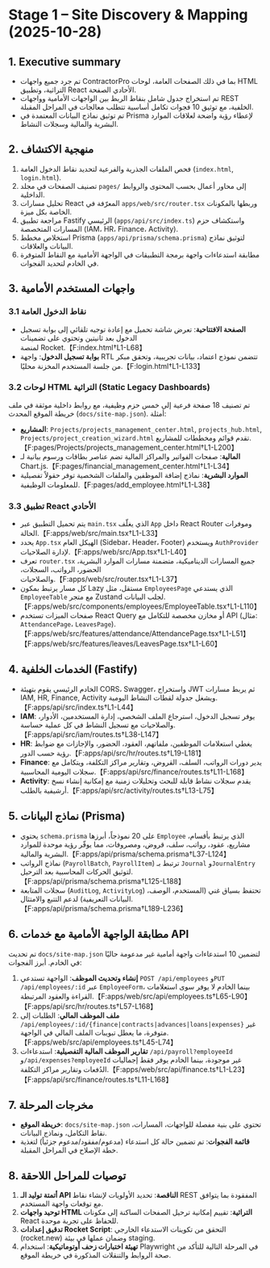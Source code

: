 # Stage 1 – Site Discovery & Mapping (2025-10-28)

## 1. Executive summary
- تم جرد جميع واجهات ContractorPro بما في ذلك الصفحات العامة، لوحات HTML التراثية، وتطبيق React الأحادي الصفحة.
- تم استخراج جدول شامل بنقاط الربط بين الواجهات الأمامية وواجهات REST الخلفية، مع توثيق 10 فجوات تكامل أساسية تتطلب معالجات في المراحل المقبلة.
- تم توثيق نماذج البيانات المعتمدة في Prisma لإعطاء رؤية واضحة لعلاقات الموارد البشرية والمالية وسجلات النشاط.

## 2. منهجية الاكتشاف
1. فحص الملفات الجذرية والفرعية لتحديد نقاط الدخول العامة (`index.html`, `login.html`).
2. تصنيف الصفحات في مجلد `pages/` إلى محاور أعمال بحسب المحتوى والروابط الداخلية.
3. تحليل مسارات React المعرّفة في `apps/web/src/router.tsx` وربطها بالمكونات الخاصة بكل ميزة.
4. مراجعة تطبيق Fastify الرئيسي (`apps/api/src/index.ts`) واستكشاف حزم المسارات المتخصصة (IAM، HR، Finance، Activity).
5. استخلاص مخطط Prisma (`apps/api/prisma/schema.prisma`) لتوثيق نماذج البيانات والعلاقات.
6. مطابقة استدعاءات واجهة برمجة التطبيقات في الواجهة الأمامية مع النقاط المتوفرة في الخادم لتحديد الفجوات.

## 3. واجهات المستخدم الأمامية
### 3.1 نقاط الدخول العامة
- **الصفحة الافتتاحية**: تعرض شاشة تحميل مع إعادة توجيه تلقائي إلى بوابة تسجيل الدخول بعد ثانيتين وتحتوي على تضمينات لمنصة Rocket.【F:index.html†L1-L68】
- **بوابة تسجيل الدخول**: واجهة RTL تتضمن نموذج اعتماد، بيانات تجريبية، وتحقق مبكر من جلسة المستخدم المخزنة محليًا.【F:login.html†L1-L133】

### 3.2 لوحات HTML التراثية (Static Legacy Dashboards)
تم تصنيف 18 صفحة فرعية إلى خمس حزم وظيفية، مع روابط داخلية موثقة في ملف خريطة الموقع المحدث (`docs/site-map.json`). أمثلة:
- **المشاريع**: `Projects/projects_management_center.html`, `projects_hub.html`, `Projects/project_creation_wizard.html` تقدم قوائم ومخططات للمشاريع.【F:pages/Projects/projects_management_center.html†L1-L200】
- **المالية**: صفحات الفواتير والمراكز المالية تضم عناصر بطاقات ورسوم بيانية لـ Chart.js.【F:pages/financial_management_center.html†L1-L34】
- **الموارد البشرية**: نماذج إضافة الموظفين والملفات الشخصية توفر حقولاً تفصيلية للمعلومات الوظيفية.【F:pages/add_employee.html†L1-L38】

### 3.3 تطبيق React الأحادي
- يتم تحميل التطبيق عبر `main.tsx` الذي يغلّف `App` داخل React Router وموفرات الحالة.【F:apps/web/src/main.tsx†L1-L33】
- يحدد `App.tsx` الهيكل العام (Sidebar، Header، Footer) ويستخدم `AuthProvider` لإدارة الصلاحيات.【F:apps/web/src/App.tsx†L1-L40】
- تعرف `router.tsx` جميع المسارات الديناميكية، متضمنة مسارات الموارد البشرية، الحضور، الرواتب، السجلات، والصلاحيات.【F:apps/web/src/router.tsx†L1-L37】
- كل مسار يرتبط بمكون Lazy مستقل، مثل `EmployeesPage` الذي يستدعي `EmployeeTable` مع متجر Zustand لجلب البيانات.【F:apps/web/src/components/employees/EmployeeTable.tsx†L1-L110】
- صفحات الميزات تستخدم React Query أو مخازن مخصصة للتكامل مع API (مثال: `AttendancePage`، `LeavesPage`).【F:apps/web/src/features/attendance/AttendancePage.tsx†L1-L51】【F:apps/web/src/features/leaves/LeavesPage.tsx†L1-L60】

## 4. الخدمات الخلفية (Fastify)
- الخادم الرئيسي يقوم بتهيئة CORS، Swagger، واستخراج JWT ثم يربط مسارات IAM, HR, Finance, Activity ويشغل جدولة لقطات النشاط اليومية.【F:apps/api/src/index.ts†L1-L44】
- **IAM**: يوفر تسجيل الدخول، استرجاع الملف الشخصي، إدارة المستخدمين، الأدوار، والصلاحيات مع تسجيل النشاط في كل عملية حساسة.【F:apps/api/src/iam/routes.ts†L38-L147】
- **HR**: يغطي استعلامات الموظفين، ملفاتهم، العقود، الحضور، والإجازات مع ضوابط رؤية حسب الدور.【F:apps/api/src/hr/routes.ts†L19-L181】
- **Finance**: يدير دورات الرواتب، السلف، القروض، وتقارير مراكز التكلفة، ويتكامل مع سجلات اليومية المحاسبية.【F:apps/api/src/finance/routes.ts†L11-L168】
- **Activity**: يقدم سجلات نشاط قابلة للبحث وتحليلات زمنية مع إمكانية إنشاء نسخ أرشيفية بالطلب.【F:apps/api/src/activity/routes.ts†L13-L75】

## 5. نماذج البيانات (Prisma)
- يحتوي `schema.prisma` على 20 نموذجاً، أبرزها `Employee` الذي يرتبط بأقسام، مشاريع، عقود، رواتب، سلف، قروض، ومصروفات، مما يوفّر رؤية موحدة للموارد البشرية والمالية.【F:apps/api/prisma/schema.prisma†L37-L124】
- نماذج الرواتب (`PayrollBatch`, `PayrollItem`) ترتبط بـ `Journal` و`JournalEntry` لتوثيق الحركات المحاسبية بعد الترحيل.【F:apps/api/prisma/schema.prisma†L125-L188】
- سجلات المتابعة (`AuditLog`, `ActivityLog`) تحتفظ بسياق غني (المستخدم، الوصف، البيانات التعريفية) لدعم التتبع والامتثال.【F:apps/api/prisma/schema.prisma†L189-L236】

## 6. مطابقة الواجهة الأمامية مع خدمات API
تم تحديث `docs/site-map.json` لتضمين 10 استدعاءات واجهة أمامية غير مدعومة حاليًا في الخادم. أبرز الفجوات:
1. **إنشاء وتحديث الموظف**: الواجهة تستدعي `POST /api/employees` و`PUT /api/employees/:id` عبر `EmployeeForm`، بينما الخادم لا يوفر سوى استعلامات القراءة والعقود المرتبطة.【F:apps/web/src/api/employees.ts†L65-L90】【F:apps/api/src/hr/routes.ts†L57-L168】
2. **ملف الموظف المالي**: الطلبات إلى `/api/employees/:id/{finance|contracts|advances|loans|expenses}` غير متوفرة، ما يعطل تبويبات الملف المالي في الواجهة.【F:apps/web/src/api/employees.ts†L45-L74】
3. **تقارير الموظف المالية التفصيلية**: استدعاءات `/api/payroll?employeeId` و`/api/expenses?employeeId` غير موجودة، بينما الخادم يوفر فقط إجماليات الدُفعات وتقارير مراكز التكلفة.【F:apps/web/src/api/finance.ts†L1-L23】【F:apps/api/src/finance/routes.ts†L11-L168】

## 7. مخرجات المرحلة
- **خريطة الموقع**: `docs/site-map.json` تحتوي على بنية مفصلة للواجهات، المسارات، نقاط التكامل، ونماذج البيانات.
- **قائمة الفجوات**: تم تضمين حالة كل استدعاء (مدعوم/مفقود/مدعوم جزئياً) لتغذية خطة الإصلاح في المراحل المقبلة.

## 8. توصيات للمراحل اللاحقة
1. **أتمتة توليد الـ API الناقصة**: تحديد الأولويات لإنشاء نقاط REST المفقودة بما يتوافق مع توقعات واجهة المستخدم.
2. **توحيد واجهات HTML التراثية**: تقييم إمكانية ترحيل الصفحات الساكنة إلى مكونات React للحفاظ على تجربة موحدة.
3. **تدقيق إعدادات Rocket Script**: التحقق من تكوينات الاستدعاء الخارجي (rocket.new) وضمان عملها في بيئة staging.
4. **تهيئة اختبارات زحف أوتوماتيكية**: استخدام Playwright في المرحلة التالية للتأكد من صحة الروابط والتنقلات المذكورة في خريطة الموقع.
